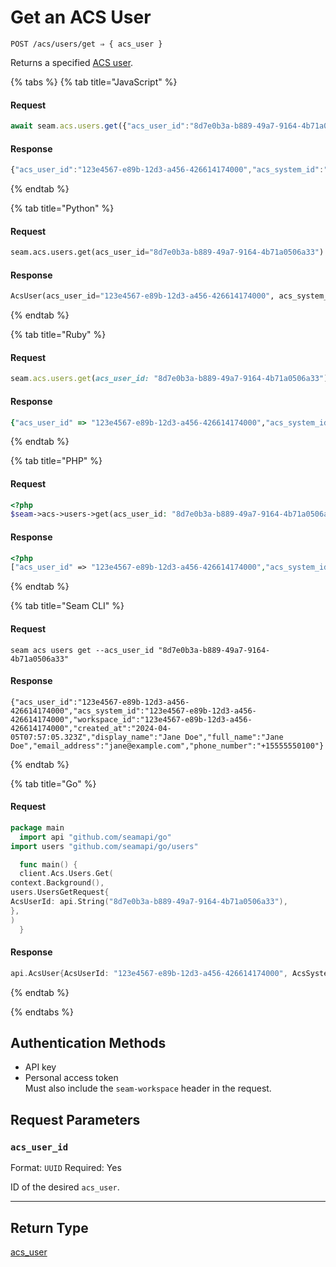 # Get an ACS User

```
POST /acs/users/get ⇒ { acs_user }
```

Returns a specified [ACS user](https://docs.seam.co/latest/capability-guides/access-systems/user-management).

{% tabs %}
{% tab title="JavaScript" %}
#### Request

```javascript
await seam.acs.users.get({"acs_user_id":"8d7e0b3a-b889-49a7-9164-4b71a0506a33"})
```

#### Response

```javascript
{"acs_user_id":"123e4567-e89b-12d3-a456-426614174000","acs_system_id":"123e4567-e89b-12d3-a456-426614174000","workspace_id":"123e4567-e89b-12d3-a456-426614174000","created_at":"2024-04-05T07:57:05.323Z","display_name":"Jane Doe","full_name":"Jane Doe","email_address":"jane@example.com","phone_number":"+15555550100"}
```
{% endtab %}

{% tab title="Python" %}
#### Request

```python
seam.acs.users.get(acs_user_id="8d7e0b3a-b889-49a7-9164-4b71a0506a33")
```

#### Response

```python
AcsUser(acs_user_id="123e4567-e89b-12d3-a456-426614174000", acs_system_id="123e4567-e89b-12d3-a456-426614174000", workspace_id="123e4567-e89b-12d3-a456-426614174000", created_at="2024-04-05T07:57:05.323Z", display_name="Jane Doe", full_name="Jane Doe", email_address="jane@example.com", phone_number="+15555550100")
```
{% endtab %}

{% tab title="Ruby" %}
#### Request

```ruby
seam.acs.users.get(acs_user_id: "8d7e0b3a-b889-49a7-9164-4b71a0506a33")
```

#### Response

```ruby
{"acs_user_id" => "123e4567-e89b-12d3-a456-426614174000","acs_system_id" => "123e4567-e89b-12d3-a456-426614174000","workspace_id" => "123e4567-e89b-12d3-a456-426614174000","created_at" => "2024-04-05T07:57:05.323Z","display_name" => "Jane Doe","full_name" => "Jane Doe","email_address" => "jane@example.com","phone_number" => "+15555550100"}
```
{% endtab %}

{% tab title="PHP" %}
#### Request

```php
<?php
$seam->acs->users->get(acs_user_id: "8d7e0b3a-b889-49a7-9164-4b71a0506a33")
```

#### Response

```php
<?php
["acs_user_id" => "123e4567-e89b-12d3-a456-426614174000","acs_system_id" => "123e4567-e89b-12d3-a456-426614174000","workspace_id" => "123e4567-e89b-12d3-a456-426614174000","created_at" => "2024-04-05T07:57:05.323Z","display_name" => "Jane Doe","full_name" => "Jane Doe","email_address" => "jane@example.com","phone_number" => "+15555550100"]
```
{% endtab %}

{% tab title="Seam CLI" %}
#### Request

```seam_cli
seam acs users get --acs_user_id "8d7e0b3a-b889-49a7-9164-4b71a0506a33"
```

#### Response

```seam_cli
{"acs_user_id":"123e4567-e89b-12d3-a456-426614174000","acs_system_id":"123e4567-e89b-12d3-a456-426614174000","workspace_id":"123e4567-e89b-12d3-a456-426614174000","created_at":"2024-04-05T07:57:05.323Z","display_name":"Jane Doe","full_name":"Jane Doe","email_address":"jane@example.com","phone_number":"+15555550100"}
```
{% endtab %}

{% tab title="Go" %}
#### Request

```go
package main
  import api "github.com/seamapi/go"
import users "github.com/seamapi/go/users"

  func main() {
  client.Acs.Users.Get(
context.Background(),
users.UsersGetRequest{
AcsUserId: api.String("8d7e0b3a-b889-49a7-9164-4b71a0506a33"),
},
)
  }
```

#### Response

```go
api.AcsUser{AcsUserId: "123e4567-e89b-12d3-a456-426614174000", AcsSystemId: "123e4567-e89b-12d3-a456-426614174000", WorkspaceId: "123e4567-e89b-12d3-a456-426614174000", CreatedAt: "2024-04-05T07:57:05.323Z", DisplayName: "Jane Doe", FullName: "Jane Doe", EmailAddress: "jane@example.com", PhoneNumber: "+15555550100"}
```
{% endtab %}

{% endtabs %}

## Authentication Methods

- API key
- Personal access token
  <br>Must also include the `seam-workspace` header in the request.

## Request Parameters

### `acs_user_id`

Format: `UUID`
Required: Yes

ID of the desired `acs_user`.

***

## Return Type

[acs\_user](./)
